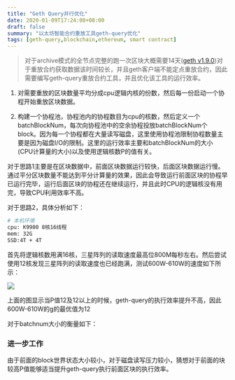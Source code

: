 ```yaml
---
title: "Geth Query并行优化"
date: 2020-01-09T17:24:08+08:00
draft: false
summary: "以太坊智能合约重放工具geth-query优化"
tags: [geth-query,blockchain,ethereum, smart contract]
---
```


> 对于archive模式的全节点完整的跑一次区块大概需要14天([geth v1.9.0](https://blog.ethereum.org/2019/07/10/geth-v1-9-0/))对于重放合约获取数据该时间较长，并且geth客户端不能定点重放合约，因此需要编写geth-query重放合约工具，并且优化该工具的运行效率。

1. 对需要重放的区块数量平均分成cpu逻辑内核的份数，然后每一份启动一个协程开始重放区块数据。

2. 构建一个协程池，协程池内的协程数目为cpu的核数，然后定义一个batchBlockNum，每次向协程池中的空余协程投放batchBlockNum个block。因为每一个协程都在大量读写磁盘，这里使用协程池限制协程数量主要是因为磁盘I/O的限制。这里的运行效率主要和batchBlockNum的大小(CPU计算量的大小)以及使用逻辑核数P的值有关。

对于思路1主要是在区块数据中，前面区块数据运行较快，后面区块数据运行慢。通过平分区块数量不能达到平分计算量的效果，因此会导致运行前面区块的协程早已运行完毕，运行后面区块的协程还在继续运行，并且此时CPU的逻辑核没有用完，导致CPU利用效率不高。

对于思路2，具体分析如下：

```bash
# 本机环境
cpu: K9900 8核16线程
mem: 32G
SSD:4T + 4T
```

首先将逻辑核数用满16核，三星阵列的读取速度最高位800M每秒左右。然后尝试使用12核发现三星阵列的读取速度也已经跑满，测试600W-610W的速度如下所示：

![](https://res.cloudinary.com/dcvachvmj/image/upload/v1584145870/czm_blog/geth-query%E5%B9%B6%E8%A1%8C%E4%BC%98%E5%8C%96/4_z7bvcx.png)

上面的图显示当P值12及12以上的时候，geth-query的执行效率提升不高，因此600W-610W的g的最优值为12

对于batchnum大小的衡量如下：



### 进一步工作

由于前面的block世界状态大小较小，对于磁盘读写压力较小，猜想对于前面的块较高P值能够适当提升geth-query执行前面区块的执行效率。